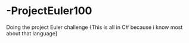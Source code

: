 # -ProjectEuler100
Doing the project Euler challenge
{This is all in C# because i know most about that language}

